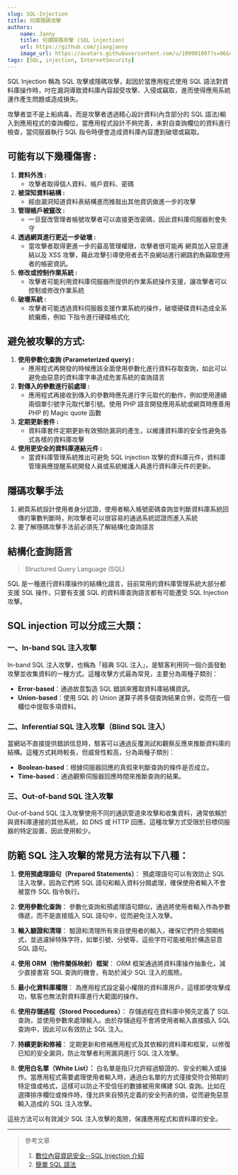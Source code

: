 ```yaml
---
slug: SQL-Injection
title: 何謂隱碼攻擊
authors:
    name: Janny
    title: 何謂隱碼攻擊 (SQL injection)
    url: https://github.com/jiangjanny
    image_url: https://avatars.githubusercontent.com/u/109901097?s=96&v=4
tags: [SQL, injection, InternetSecurity]
---
```


SQL Injection 稱為 SQL 攻擊或隱碼攻擊，起因於當應用程式使用 SQL 語法對資料庫操作時，吋在漏洞導致資料庫內容超受攻擊、入侵或竊取，進而使得應用系統運作產生問題或造成損失。

攻擊者並不是上船病毒，而是攻擊者透過精心設計資料(內含部分的 SQL 語法)輸入到應用程式的查詢欄位，當應用程式設計不夠完善，未對自查詢欄位的資料進行檢查，當伺服器執行 SQL 指令時便會造成資料庫內容遭到破壞或竊取。

## 可能有以下幾種傷害 :

1. **資料外洩 :**
    - 攻擊者取得個人資料、帳戶資料、密碼
2. **被深知資料結構 :**
    - 經由漏洞知道資料表結構進而推敲出其他資訊做進一步的攻擊
3. **管理帳戶被竄改 :**
    - 一旦竄改管理者帳號攻擊者可以直接更改密碼，因此資料庫伺服器則會失守
4. **透過網頁進行更近一步破壞 :**
    - 當攻擊者取得更進一步的最高管理權限，攻擊者很可能再 網頁加入惡意連結以及 XSS 攻擊，藉此攻擊引導使用者去不良網站進行網路釣魚竊取使用者的帳密資訊。
5. **修改或控制作業系統 :**
    - 攻擊者可能利用資料庫伺服器所提供的作業系統操作支援，讓攻擊者可以控制或修改作業系統
6. **破壞系統 :**
    - 攻擊者可能透過資料伺服器支援作業系統的操作，破壞硬碟資料造成全系統癱瘓，例如 下指令進行硬碟格式化

## 避免被攻擊的方式:

1. **使用參數化查詢 (Parameterized query) :**
    - 應用程式再開發的時候應該全面使用參數化進行資料存取查詢，如此可以避免由惡意的資料庫字串造成危害系統的查詢語言
2. **對傳入的參數進行前處理 :**
    - 應用程式再接收到傳入的參數時應先進行字元取代的動作，例如使用連續兩個單引號字元取代單引號。使用 PHP 語言開發應用系統或網頁時應善用 PHP 的 Magic quote 函數
3. **定期更新套件 :**
    - 資料庫套件定期更新有效預防漏洞的產生，以維護資料庫的安全性避免各式各樣的資料庫攻擊
4. **使用更安全的資料庫連結元件 :**
    - 當資料庫管理系統推出可避免 SQL injection 攻擊的資料庫元件，資料庫管理員應提醒系統開發人員或系統維護人員進行資料庫元件的更新。

## 隱碼攻擊手法

1. 網頁系統設計使用者身分認證，使用者輸入帳號密碼查詢並判斷資料庫系統回傳的筆數判斷時，則攻擊者可以很容易的通過系統認證而進入系統
2. 要了解隱碼攻擊手法前必須先了解結構化查詢語言

## 結構化查詢語言

> Structured Query Language (SQL)

SQL 是一種進行資料庫操作的結構化語言，目前常用的資料庫管理系統大部分都支援 SQL 操作，只要有支援 SQL 的資料庫查詢語言都有可能遭受 SQL Injection 攻擊。

## SQL injection 可以分成三大類：

### 一、In-band SQL 注入攻擊

In-band SQL 注入攻擊，也稱為「經典 SQL 注入」，是駭客利用同一個介面發動攻擊並收集資料的一種方式。這種攻擊方式最為常見，主要分為兩種子類別：

-   **Error-based**：通過故意製造 SQL 錯誤來獲取資料庫結構資訊。
-   **Union-based**：使用 SQL 的 Union 運算子將多個查詢結果合併，從而在一個欄位中提取多項資料。

### 二、Inferential SQL 注入攻擊（Blind SQL 注入）

當網站不直接提供錯誤信息時，駭客可以通過反覆測試和觀察反應來推斷資料庫的結構。這種方式耗時較長，但威脅性較高，分為兩種子類別：

-   **Boolean-based**：根據伺服器回應的真假來判斷查詢的條件是否成立。
-   **Time-based**：通過觀察伺服器回應時間來推斷查詢的結果。

### 三、Out-of-band SQL 注入攻擊

Out-of-band SQL 注入攻擊使用不同的通訊管道來攻擊和收集資料，通常依賴於與資料庫連接的其他系統，如 DNS 或 HTTP 回應。這種攻擊方式受限於目標伺服器的特定設置，因此使用較少。

## 防範 SQL 注入攻擊的常見方法有以下八種：

1. **使用預處理語句（Prepared Statements）**：
   預處理語句可以有效防止 SQL 注入攻擊，因為它們將 SQL 語句和輸入資料分開處理，確保使用者輸入不會被當作 SQL 指令執行。

2. **使用參數化查詢**：
   參數化查詢和預處理語句類似，通過將使用者輸入作為參數傳遞，而不是直接插入 SQL 語句中，從而避免注入攻擊。

3. **輸入驗證和清理**：
   驗證和清理所有來自使用者的輸入，確保它們符合預期格式，並過濾掉特殊字符，如單引號、分號等，這些字符可能被用於構造惡意 SQL 語句。

4. **使用 ORM（物件關係映射）框架**：
   ORM 框架通過將資料庫操作抽象化，減少直接書寫 SQL 查詢的機會，有助於減少 SQL 注入的風險。

5. **最小化資料庫權限**：
   為應用程式設定最小權限的資料庫用戶，這樣即使攻擊成功，駭客也無法對資料庫進行大範圍的操作。

6. **使用存儲過程（Stored Procedures）**：
   存儲過程在資料庫中預先定義了 SQL 查詢，並使用參數來處理輸入。由於存儲過程不會將使用者輸入直接插入 SQL 查詢中，因此可以有效防止 SQL 注入。

7. **持續更新和修補**：
   定期更新和修補應用程式及其依賴的資料庫和框架，以修復已知的安全漏洞，防止攻擊者利用漏洞進行 SQL 注入攻擊。
8. **使用白名單（White List）：**
   白名單是指只允許經過驗證的、安全的輸入或操作。當應用程式需要處理使用者輸入時，通過白名單的方式僅接受符合預期的特定值或格式，這樣可以防止不受信任的數據被用來構建 SQL 查詢。比如在選擇排序欄位或條件時，僅允許來自預先定義的安全列表的值，從而避免惡意輸入造成的 SQL 注入攻擊。

這些方法可以有效減少 SQL 注入攻擊的風險，保護應用程式和資料庫的安全。

---

> 參考文章
>
> 1. [數位內容資訊安全--SQL Injection 介紹](https://www.youtube.com/watch?v=qX9MYSeFp_Q)
> 2. [簡單 SQL 語法](https://paper.dropbox.com/doc/SQL-Tutorial--A0Lkm1bzHHOGgHmfuFSU6RkNAQ-jd7nR2SwH5LAdGMJ5rqNP)
